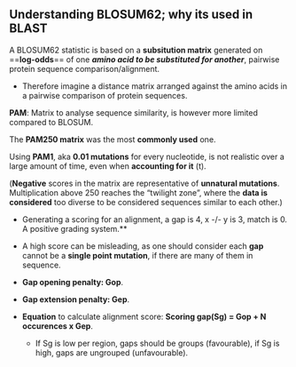 ## Understanding BLOSUM62; why its used in BLAST

A BLOSUM62 statistic is based on a **subsitution matrix** generated on ==**log-odds**== of one ***amino acid to be substituted for another***, pairwise protein sequence comparison/alignment.

- Therefore imagine a distance matrix arranged against the amino acids in a pairwise comparison of protein sequences.

**PAM**: Matrix to analyse sequence similarity, is however more limited compared to BLOSUM. 

The **PAM250 matrix** was the most **commonly used** one. 

Using **PAM1**, aka **0.01 mutations** for every nucleotide, is not realistic over a large amount of time, even when **accounting for it** (t). 

(**Negative** scores in the matrix are representative of **unnatural mutations**. Multiplication above 250 reaches the “twilight zone”, where the **data is considered** too diverse to be considered sequences similar to each other.)

* Generating a scoring for an alignment, a gap is 4, x \-/- y is 3, match is 0\. A positive grading system.**

* A high score can be misleading, as one should consider each **gap** cannot be a **single point mutation**, if there are many of them in sequence.  
* **Gap opening penalty: Gop**.  
* **Gap extension penalty: Gep**.  
* **Equation** to calculate alignment score: **Scoring gap(Sg) \= Gop \+ N occurences x Gep**.   
  *  If Sg is low per region, gaps should be groups (favourable), if Sg is high, gaps are ungrouped (unfavourable).  

